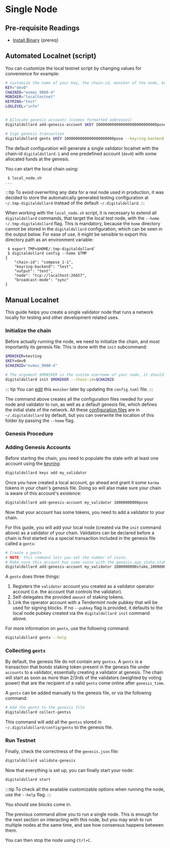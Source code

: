 <!--
order: 1
-->

# Single Node

## Pre-requisite Readings

- [Install Binary](./../../validators/quickstart/installation.md)  {prereq}

## Automated Localnet (script)

You can customize the local testnet script by changing values for convenience for example:

```bash
# customize the name of your key, the chain-id, moniker of the node, keyring backend, and log level
KEY="dev0"
CHAINID="evmos_9000-4"
MONIKER="localtestnet"
KEYRING="test"
LOGLEVEL="info"


# Allocate genesis accounts (cosmos formatted addresses)
digitaldollard add-genesis-account $KEY 100000000000000000000000000pose --keyring-backend $KEYRING

# Sign genesis transaction
digitaldollard gentx $KEY 1000000000000000000000pose --keyring-backend $KEYRING --chain-id $CHAINID
```

The default configuration will generate a single validator localnet with the chain-id
`digitaldollard-1` and one predefined account (`dev0`) with some allocated funds at the genesis.

You can start the local chain using:

```bash
 $ local_node.sh
...
```

:::tip
To avoid overwriting any data for a real node used in production, it was decided to store the automatically generated testing configuration at `~/.tmp-digitaldollard` instead of the default `~/.digitaldollard`.
:::

When working with the `local_node.sh` script, it is necessary to extend all `digitaldollard` commands, that target the local test node, with the `--home ~/.tmp-digitaldollard` flag. This is mandatory, because the `home` directory cannot be stored in the `digitaldollard` configuration, which can be seen in the output below. For ease of use, it might be sensible to export this directory path as an environment variable:

```
 $ export TMP=$HOME/.tmp-digitaldollard`
 $ digitaldollard config --home $TMP
{
	"chain-id": "compose_1-1",
	"keyring-backend": "test",
	"output": "text",
	"node": "tcp://localhost:26657",
	"broadcast-mode": "sync"
}
```

## Manual Localnet

This guide helps you create a single validator node that runs a network locally for testing and other development related uses.

### Initialize the chain

Before actually running the node, we need to initialize the chain, and most importantly its genesis file. This is done with the `init` subcommand:

```bash
$MONIKER=testing
$KEY=dev0
$CHAINID="evmos_9000-4"

# The argument $MONIKER is the custom username of your node, it should be human-readable.
digitaldollard init $MONIKER --chain-id=$CHAINID
```

::: tip
You can [edit](./../../validators/quickstart/binary.md#configuring-the-node) this `moniker` later by updating the `config.toml` file.
:::

The command above creates all the configuration files needed for your node and validator to run, as well as a default genesis file, which defines the initial state of the network. All these [configuration files](./../../validators/quickstart/binary.md#configuring-the-node) are in `~/.digitaldollard` by default, but you can overwrite the location of this folder by passing the `--home` flag.

### Genesis Procedure

### Adding Genesis Accounts

Before starting the chain, you need to populate the state with at least one account using the [keyring](./../../users/keys/keyring.md#add-keys):

```bash
digitaldollard keys add my_validator
```

Once you have created a local account, go ahead and grant it some `karma` tokens in your chain's genesis file. Doing so will also make sure your chain is aware of this account's existence:

```bash
digitaldollard add-genesis-account my_validator 10000000000pose
```

Now that your account has some tokens, you need to add a validator to your chain.

 For this guide, you will add your local node (created via the `init` command above) as a validator of your chain. Validators can be declared before a chain is first started via a special transaction included in the genesis file called a `gentx`:

```bash
# Create a gentx
# NOTE: this command lets you set the number of coins. 
# Make sure this account has some coins with the genesis.app_state.staking.params.bond_denom denom
digitaldollard add-genesis-account my_validator 1000000000stake,10000000000pose
```

A `gentx` does three things:

1. Registers the `validator` account you created as a validator operator account (i.e. the account that controls the validator).
2. Self-delegates the provided `amount` of staking tokens.
3. Link the operator account with a Tendermint node pubkey that will be used for signing blocks. If no `--pubkey` flag is provided, it defaults to the local node pubkey created via the `digitaldollard init` command above.

For more information on `gentx`, use the following command:

```bash
digitaldollard gentx --help
```

### Collecting `gentx`

By default, the genesis file do not contain any `gentxs`. A `gentx` is a transaction that bonds
staking token present in the genesis file under `accounts` to a validator, essentially creating a
validator at genesis. The chain will start as soon as more than 2/3rds of the validators (weighted
by voting power) that are the recipient of a valid `gentx` come online after `genesis_time`.

A `gentx` can be added manually to the genesis file, or via the following command:

```bash
# Add the gentx to the genesis file
digitaldollard collect-gentxs
```

This command will add all the `gentxs` stored in `~/.digitaldollard/config/gentx` to the genesis file.

### Run Testnet

Finally, check the correctness of the `genesis.json` file:

```bash
digitaldollard validate-genesis
```

Now that everything is set up, you can finally start your node:

```bash
digitaldollard start
```

:::tip
To check all the available customizable options when running the node, use the `--help` flag.
:::

You should see blocks come in.

The previous command allow you to run a single node. This is enough for the next section on interacting with this node, but you may wish to run multiple nodes at the same time, and see how consensus happens between them.

You can then stop the node using `Ctrl+C`.
